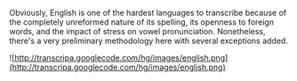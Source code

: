Obviously, English is one of the hardest languages to transcribe because of the completely unreformed nature of its spelling, its openness to foreign words, and the impact of stress on vowel pronunciation. Nonetheless, there's a very preliminary methodology here with several exceptions added.

![http://transcripa.googlecode.com/hg/images/english.png](http://transcripa.googlecode.com/hg/images/english.png)